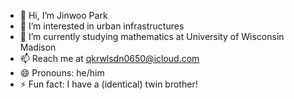 - 👋 Hi, I’m Jinwoo Park
- 👀 I’m interested in urban infrastructures
- 🌱 I’m currently studying mathematics at University of Wisconsin Madison
- 📫 Reach me at qkrwlsdn0650@icloud.com
- 😄 Pronouns: he/him
- ⚡ Fun fact: I have a (identical) twin brother!

<!---
jwparc/jwparc is a ✨ special ✨ repository because its `README.md` (this file) appears on your GitHub profile.
You can click the Preview link to take a look at your changes.
--->
